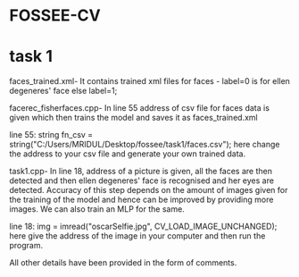 # FOSSEE-CV  
# task 1
faces_trained.xml- It contains trained xml files for faces - label=0 is for ellen degeneres' face else label=1;

facerec_fisherfaces.cpp- In line 55 address of csv file for faces data is given which then trains the model and saves it as faces_trained.xml

line 55:
string fn_csv = string("C:/Users/MRIDUL/Desktop/fossee/task1/faces.csv");
here change the address to your csv file and generate your own trained data.


task1.cpp- In line 18, address of a picture is given, all the faces are then detected and then ellen degeneres' face is recognised and her eyes are detected. Accuracy of this step depends on the amount of images given for the training of the model and hence can be improved by providing more images. We can also train an MLP for the same.

line 18:
img = imread("oscarSelfie.jpg", CV_LOAD_IMAGE_UNCHANGED);
here give the address of the image in your computer and then run the program.


All other details have been provided in the form of comments.
